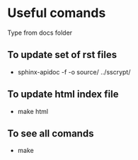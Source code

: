 # Useful comands

Type from docs folder

## To update set of rst files

- sphinx-apidoc -f -o source/ ../sscrypt/

## To update html index file

- make html

## To see all comands

- make
